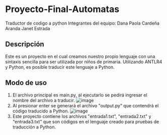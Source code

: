 # Proyecto-Final-Automatas
Traductor de codigo a python
Integrantes del equipo:
Dana Paola Cardeña Aranda
Janet Estrada

## Descripción
Este es un proyecto en el cual creamos nuestro propio lenguaje con una sintaxis sencilla para ser utilizada por niños de primaria. Utilizando ANTLR4 y Python, es posible traducir este lenguaje a Python.

## Modo de uso 
1. El archivo principal es main.py, al ejecutarlo se pedirá ingresar el nombre del archivo a traducir.
   ![image](https://github.com/user-attachments/assets/4046fbac-0ae6-444a-8151-1c88ab815466)
2. Al presionar enter se generará el archivo "output.py" que contendrá el código traducido a Python.
   ![image](https://github.com/user-attachments/assets/0d1e1e69-676f-4265-a43a-1d48cbd4c3d3)
3. Este proyecto contiene los archivos "entrada1.txt", "entrada2.txt" y "entrada3.txt" que son códigos en el lenguaje creado para pruebas de traducción a Python.



